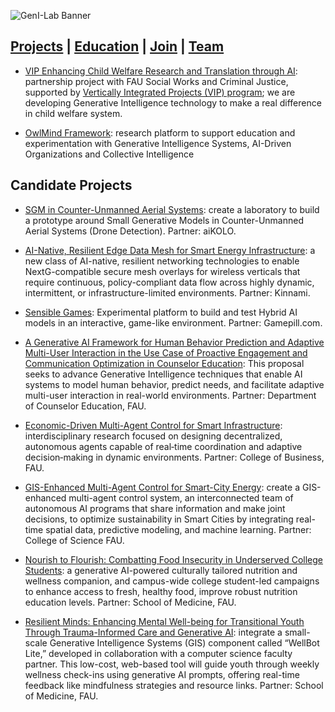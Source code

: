 ![GenI-Lab Banner](http://generativeintelligencelab.ai/images/icons/genilab-banner.png)

## [Projects](./projects.md) | [Education](./education.md) | [Join](./collaborate.md) | [Team](./people.md)


* [VIP Enhancing Child Welfare Research and Translation through AI](https://www.fau.edu/vip/projects/enhancing-child-welfare/): partnership project with FAU Social Works and Criminal Justice, supported by [Vertically Integrated Projects (VIP) program](https://www.fau.edu/vip/); we are developing Generative Intelligence technology to make a real difference in child welfare system.

* [OwlMind Framework](https://github.com/genilab/owlmind): research platform to support education and experimentation with Generative Intelligence Systems, AI-Driven Organizations and Collective Intelligence


## Candidate Projects

* [SGM in Counter-Unmanned Aerial Systems](https://docs.google.com/document/d/1sizokJKUCZ5ZnkyXRqifDditB1SuRrwSYDo878yDxR0/edit?usp=sharing): create a laboratory to build a prototype around Small Generative Models in Counter-Unmanned Aerial Systems (Drone Detection). Partner: aiKOLO.

* [AI-Native, Resilient Edge Data Mesh for Smart Energy Infrastructure](.): a new class of AI-native, resilient networking technologies to enable NextG-compatible secure mesh overlays for wireless verticals that require continuous, policy-compliant data flow across highly dynamic, intermittent, or infrastructure-limited environments. Partner: Kinnami.

* [Sensible Games](https://docs.google.com/document/d/1r9GApilXZu6UN-BkuA71VJDafYj8_WhFLZO2NWvXV2Q/edit): Experimental platform to build and test Hybrid AI models in an interactive, game-like environment. Partner: Gamepill.com.

* [A Generative AI Framework for Human Behavior Prediction and Adaptive Multi-User Interaction in the Use Case of Proactive Engagement and Communication Optimization in Counselor Education](.):  This proposal seeks to advance Generative Intelligence techniques that enable AI systems to model human behavior, predict needs, and facilitate adaptive multi-user interaction in real-world environments. Partner: Department of Counselor Education, FAU.

* [Economic-Driven Multi-Agent Control for Smart Infrastructure](.): interdisciplinary research focused on designing decentralized, autonomous agents capable of real‑time coordination and adaptive decision‑making in dynamic environments. Partner: College of Business, FAU.

* [GIS-Enhanced Multi-Agent Control for Smart-City Energy](.): create a GIS-enhanced multi-agent control system, an interconnected team of autonomous AI programs that share information and make joint decisions, to optimize sustainability in Smart Cities by integrating real-time spatial data, predictive modeling, and machine learning. Partner: College of Science FAU.

* [Nourish to Flourish: Combatting Food Insecurity in Underserved College Students](.): a generative AI-powered culturally tailored nutrition and wellness companion, and campus-wide college student-led campaigns to enhance access to fresh, healthy food, improve robust nutrition education levels. Partner: School of Medicine, FAU.

* [Resilient Minds: Enhancing Mental Well-being for Transitional Youth Through Trauma-Informed Care and Generative AI](.): integrate a small-scale Generative Intelligence Systems (GIS) component called “WellBot Lite,” developed in collaboration with a computer science faculty partner. This low-cost, web-based tool will guide youth through weekly wellness check-ins using generative AI prompts, offering real-time feedback like mindfulness strategies and resource links. Partner: School of Medicine, FAU.
 
